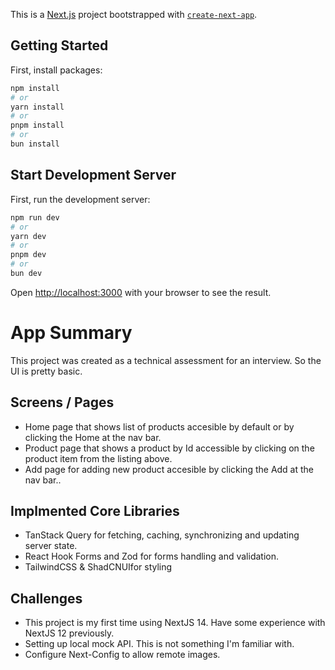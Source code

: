 This is a [Next.js](https://nextjs.org/) project bootstrapped with [`create-next-app`](https://github.com/vercel/next.js/tree/canary/packages/create-next-app).

## Getting Started

First, install packages:

```bash
npm install
# or
yarn install
# or
pnpm install
# or
bun install
```

## Start Development Server

First, run the development server:

```bash
npm run dev
# or
yarn dev
# or
pnpm dev
# or
bun dev
```

Open [http://localhost:3000](http://localhost:3000) with your browser to see the result.

# App Summary
This project was created as a technical assessment for an interview. So the UI is pretty basic.

## Screens / Pages
- Home page that shows list of products accesible by default or by clicking the Home at the nav bar.
- Product page that shows a product by Id accessible by clicking on the product item from the listing above.
- Add page for adding new product accesible by clicking the Add at the nav bar..

## Implmented Core Libraries
- TanStack Query for fetching, caching, synchronizing and updating server state.
- React Hook Forms and Zod for forms handling and validation.
- TailwindCSS & ShadCNUIfor styling

## Challenges
- This project is my first time using NextJS 14. Have some experience with NextJS 12 previously.
- Setting up local mock API. This is not something I'm familiar with.
- Configure Next-Config to allow remote images.
